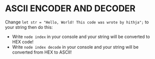# ASCII ENCODER AND DECODER
Change `let str = "Hello, World! This code was wrote by hithja";` to your string then do this:
- Write `node index` in your console and your string will be converted to HEX code!
- Write `node index decode` in your console and your string will be converted from HEX to ASCII!

